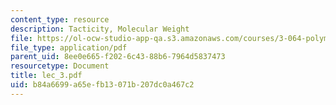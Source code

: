 ```yaml
---
content_type: resource
description: Tacticity, Molecular Weight
file: https://ol-ocw-studio-app-qa.s3.amazonaws.com/courses/3-064-polymer-engineering-fall-2003/b84a6699a65efb13071b207dc0a467c2_lec_3.pdf
file_type: application/pdf
parent_uid: 8ee0e665-f202-6c43-88b6-7964d5837473
resourcetype: Document
title: lec_3.pdf
uid: b84a6699-a65e-fb13-071b-207dc0a467c2
---
```

